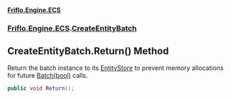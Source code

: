 #### [Friflo.Engine.ECS](index.md#'index')
### [Friflo.Engine.ECS](Friflo.Engine.ECS.md#'Friflo.Engine.ECS').[CreateEntityBatch](CreateEntityBatch.md#'Friflo.Engine.ECS.CreateEntityBatch')

## CreateEntityBatch.Return() Method

Return the batch instance to its [EntityStore](EntityStore.md#'Friflo.Engine.ECS.EntityStore') to prevent memory allocations for future
[Batch(bool)](EntityStoreBase.Batch(bool).md#'Friflo.Engine.ECS.EntityStoreBase.Batch(bool)') calls.

```csharp
public void Return();
```